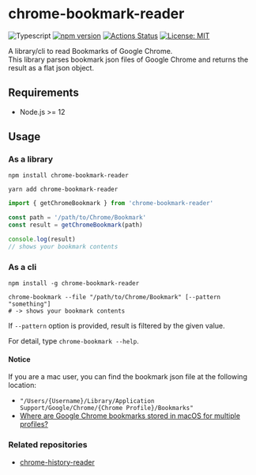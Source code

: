 # chrome-bookmark-reader

![Typescript](https://img.shields.io/badge/-Typescript-007ACC.svg?logo=typescript&style=popout)
[![npm version](https://badge.fury.io/js/chrome-bookmark-reader.svg)](https://badge.fury.io/js/chrome-bookmark-reader)
[![Actions Status](https://github.com/ytakahashi/chrome-bookmark-reader/workflows/Node.js%20CI/badge.svg)](https://github.com/ytakahashi/chrome-bookmark-reader/actions)
[![License: MIT](https://img.shields.io/badge/License-MIT-yellow.svg)](./LICENSE)

A library/cli to read Bookmarks of Google Chrome.  
This library parses bookmark json files of Google Chrome and returns the result as a flat json object.

## Requirements

- Node.js >= 12

## Usage

### As a library

```terminal
npm install chrome-bookmark-reader
```

```terminal
yarn add chrome-bookmark-reader
```

```typescript
import { getChromeBookmark } from 'chrome-bookmark-reader'

const path = '/path/to/Chrome/Bookmark'
const result = getChromeBookmark(path)

console.log(result)
// shows your bookmark contents
```

### As a cli

```terminal
npm install -g chrome-bookmark-reader
```

```terminal
chrome-bookmark --file "/path/to/Chrome/Bookmark" [--pattern "something"]
# -> shows your bookmark contents
```

If `--pattern` option is provided, result is filtered by the given value.

For detail, type `chrome-bookmark --help`.

#### Notice

If you are a mac user, you can find the bookmark json file at the following location:

- `"/Users/{Username}/Library/Application Support/Google/Chrome/{Chrome Profile}/Bookmarks"`
- [Where are Google Chrome bookmarks stored in macOS for multiple profiles?](https://apple.stackexchange.com/questions/322935/where-are-google-chrome-bookmarks-stored-in-macos-for-multiple-profiles)

### Related repositories

- [chrome-history-reader](https://github.com/ytakahashi/chrome-history-reader)
